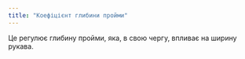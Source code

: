 ```yaml
---
title: "Коефіцієнт глибини пройми"
---
```


Це регулює глибину пройми, яка, в свою чергу, впливає на ширину рукава.




